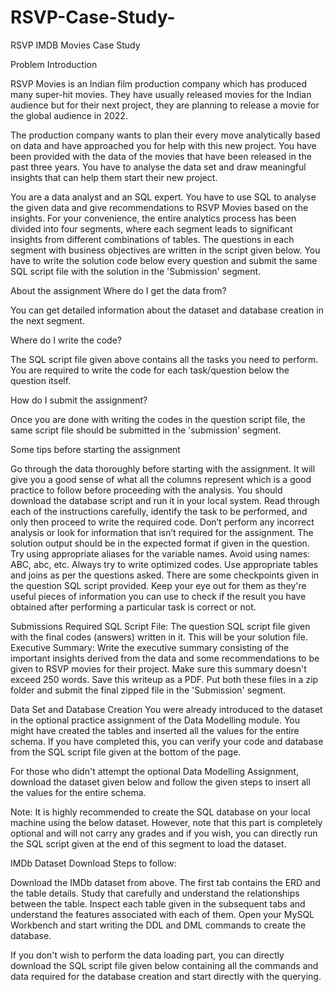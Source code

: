 # RSVP-Case-Study-

RSVP IMDB Movies Case Study

Problem Introduction

RSVP Movies is an Indian film production company which has produced many super-hit movies. They have usually released movies for the Indian audience but for their next project, they are planning to release a movie for the global audience in 2022.

The production company wants to plan their every move analytically based on data and have approached you for help with this new project. You have been provided with the data of the movies that have been released in the past three years. You have to analyse the data set and draw meaningful insights that can help them start their new project.

You are a data analyst and an SQL expert. You have to use SQL to analyse the given data and give recommendations to RSVP Movies based on the insights. For your convenience, the entire analytics process has been divided into four segments, where each segment leads to significant insights from different combinations of tables. The questions in each segment with business objectives are written in the script given below. You have to write the solution code below every question and submit the same SQL script file with the solution in the 'Submission' segment.

About the assignment Where do I get the data from?

You can get detailed information about the dataset and database creation in the next segment.

Where do I write the code?

The SQL script file given above contains all the tasks you need to perform. You are required to write the code for each task/question below the question itself.

How do I submit the assignment?

Once you are done with writing the codes in the question script file, the same script file should be submitted in the 'submission' segment.

Some tips before starting the assignment

Go through the data thoroughly before starting with the assignment. It will give you a good sense of what all the columns represent which is a good practice to follow before proceeding with the analysis. You should download the database script and run it in your local system. Read through each of the instructions carefully, identify the task to be performed, and only then proceed to write the required code. Don’t perform any incorrect analysis or look for information that isn’t required for the assignment. The solution output should be in the expected format if given in the question. Try using appropriate aliases for the variable names. Avoid using names: ABC, abc, etc. Always try to write optimized codes. Use appropriate tables and joins as per the questions asked. There are some checkpoints given in the question SQL script provided. Keep your eye out for them as they're useful pieces of information you can use to check if the result you have obtained after performing a particular task is correct or not.

Submissions Required SQL Script File: The question SQL script file given with the final codes (answers) written in it. This will be your solution file. Executive Summary: Write the executive summary consisting of the important insights derived from the data and some recommendations to be given to RSVP movies for their project. Make sure this summary doesn't exceed 250 words. Save this writeup as a PDF. Put both these files in a zip folder and submit the final zipped file in the 'Submission' segment.

Data Set and Database Creation You were already introduced to the dataset in the optional practice assignment of the Data Modelling module. You might have created the tables and inserted all the values for the entire schema. If you have completed this, you can verify your code and database from the SQL script file given at the bottom of the page.

For those who didn't attempt the optional Data Modelling Assignment, download the dataset given below and follow the given steps to insert all the values for the entire schema.

Note: It is highly recommended to create the SQL database on your local machine using the below dataset. However, note that this part is completely optional and will not carry any grades and if you wish, you can directly run the SQL script given at the end of this segment to load the dataset.

IMDb Dataset Download Steps to follow:

Download the IMDb dataset from above. The first tab contains the ERD and the table details. Study that carefully and understand the relationships between the table. Inspect each table given in the subsequent tabs and understand the features associated with each of them. Open your MySQL Workbench and start writing the DDL and DML commands to create the database.

If you don't wish to perform the data loading part, you can directly download the SQL script file given below containing all the commands and data required for the database creation and start directly with the querying.
